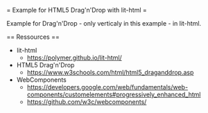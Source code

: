 = Example for HTML5 Drag'n'Drop with lit-html = 

Example for Drag'n'Drop - only verticaly in this example - in lit-html.

== Ressources ==
* lit-html
	- https://polymer.github.io/lit-html/
* HTML5 Drag'n'Drop
	- https://www.w3schools.com/html/html5_draganddrop.asp
* WebComponents
	- https://developers.google.com/web/fundamentals/web-components/customelements#progressively_enhanced_html
	- https://github.com/w3c/webcomponents/
